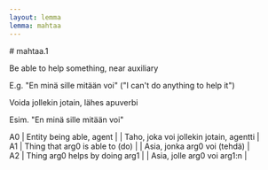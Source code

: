 ```yaml
---
layout: lemma
lemma: mahtaa
---
```


<div class="sense">
# <span class="sensename">mahtaa.1</span>

<span class="description">Be able to help something, near auxiliary</span>

E.g. "En minä sille mitään voi" ("I can't do anything to help it")

<span class="description">Voida jollekin jotain, lähes apuverbi</span>

Esim. "En minä sille mitään voi"

A0 | Entity being able, agent |   | Taho, joka voi jollekin jotain, agentti |  
A1 | Thing that arg0 is able to (do) |   | Asia, jonka arg0 voi (tehdä) |  
A2 | Thing arg0 helps by doing arg1 |   | Asia, jolle arg0 voi arg1:n |  

</div>

